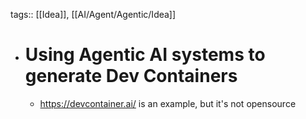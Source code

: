 tags:: [[Idea]], [[AI/Agent/Agentic/Idea]]

- # Using Agentic AI systems to generate Dev Containers
	- https://devcontainer.ai/ is an example, but it's not opensource